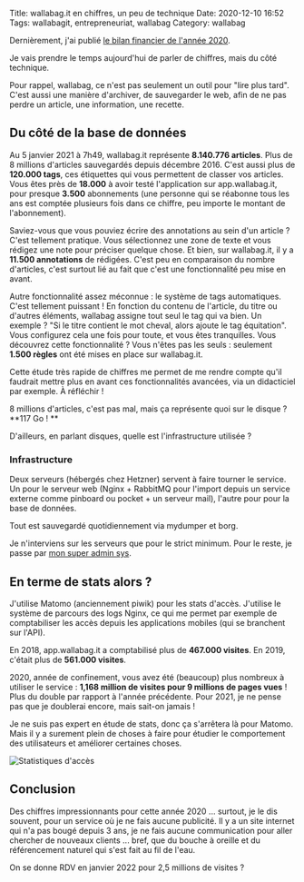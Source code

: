 Title: wallabag.it en chiffres, un peu de technique
Date: 2020-12-10 16:52
Tags: wallabagit, entrepreneuriat, wallabag
Category: wallabag

Dernièrement, j'ai publié [le bilan financier de l'année 2020]({filename}quatre-annees.md).

Je vais prendre le temps aujourd'hui de parler de chiffres, mais du côté technique.

Pour rappel, wallabag, ce n'est pas seulement un outil pour "lire plus tard". C'est aussi une manière d'archiver, de sauvegarder le web, afin de ne pas perdre un article, une information, une recette.

## Du côté de la base de données

Au 5 janvier 2021 à 7h49, wallabag.it représente **8.140.776 articles**. Plus de 8 millions d'articles sauvegardés depuis décembre 2016.
C'est aussi plus de **120.000 tags**, ces étiquettes qui vous permettent de classer vos articles.
Vous êtes près de **18.000** à avoir testé l'application sur app.wallabag.it, pour presque **3.500** abonnements (une personne qui se réabonne tous les ans est comptée plusieurs fois dans ce chiffre, peu importe le montant de l'abonnement).

Saviez-vous que vous pouviez écrire des annotations au sein d'un article ? C'est tellement pratique. Vous sélectionnez une zone de texte et vous rédigez une note pour préciser quelque chose. Et bien, sur wallabag.it, il y a **11.500 annotations** de rédigées. C'est peu en comparaison du nombre d'articles, c'est surtout lié au fait que c'est une fonctionnalité peu mise en avant.

Autre fonctionnalité assez méconnue : le système de tags automatiques. C'est tellement puissant ! En fonction du contenu de l'article, du titre ou d'autres éléments, wallabag assigne tout seul le tag qui va bien.
Un exemple ? "Si le titre contient le mot cheval, alors ajoute le tag équitation". Vous configurez cela une fois pour toute, et vous êtes tranquilles.
Vous découvrez cette fonctionnalité ? Vous n'êtes pas les seuls : seulement **1.500 règles** ont été mises en place sur wallabag.it.

Cette étude très rapide de chiffres me permet de me rendre compte qu'il faudrait mettre plus en avant ces fonctionnalités avancées, via un didacticiel par exemple. À réfléchir !

8 millions d'articles, c'est pas mal, mais ça représente quoi sur le disque ? **117 Go ! **

D'ailleurs, en parlant disques, quelle est l'infrastructure utilisée ?

### Infrastructure

Deux serveurs (hébergés chez Hetzner) servent à faire tourner le service. Un pour le serveur web (Nginx + RabbitMQ pour l'import depuis un service externe comme pinboard ou pocket + un serveur mail), l'autre pour pour la base de données.

Tout est sauvegardé quotidiennement via mydumper et borg.

Je n'interviens sur les serveurs que pour le strict minimum. Pour le reste, je passe par [mon super admin sys](https://luc.frama.io/#resume).

## En terme de stats alors ?

J'utilise Matomo (anciennement piwik) pour les stats d'accès. J'utilise le système de parcours des logs Nginx, ce qui me permet par exemple de comptabiliser les accès depuis les applications mobiles (qui se branchent sur l'API).

En 2018, app.wallabag.it a comptabilisé plus de **467.000 visites**.
En 2019, c'était plus de **561.000 visites**.

2020, année de confinement, vous avez été (beaucoup) plus nombreux à utiliser le service : **1,168 million de visites pour 9 millions de pages vues** ! Plus du double par rapport à l'année précédente. Pour 2021, je ne pense pas que je doublerai encore, mais sait-on jamais !

Je ne suis pas expert en étude de stats, donc ça s'arrêtera là pour Matomo. Mais il y a surement plein de choses à faire pour étudier le comportement des utilisateurs et améliorer certaines choses.

![Statistiques d'accès]({static}/images/chiffres-technique/courbe.png#full "Statistiques d'accès")

## Conclusion

Des chiffres impressionnants pour cette année 2020 ... surtout, je le dis souvent, pour un service où je ne fais aucune publicité. Il y a un site internet qui n'a pas bougé depuis 3 ans, je ne fais aucune communication pour aller chercher de nouveaux clients ... bref, que du bouche à oreille et du référencement naturel qui s'est fait au fil de l'eau.

On se donne RDV en janvier 2022 pour 2,5 millions de visites ?
